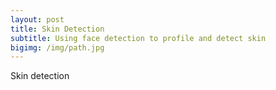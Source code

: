 ```yaml
---
layout: post
title: Skin Detection
subtitle: Using face detection to profile and detect skin
bigimg: /img/path.jpg
---
```


Skin detection
